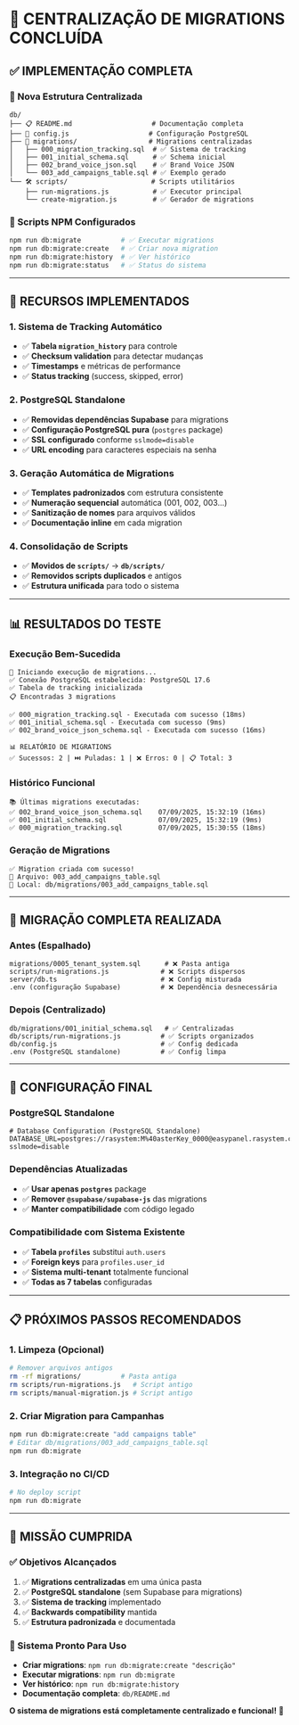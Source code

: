 # 🎉 **CENTRALIZAÇÃO DE MIGRATIONS CONCLUÍDA**

## ✅ **IMPLEMENTAÇÃO COMPLETA**

### **📁 Nova Estrutura Centralizada**
```
db/
├── 📋 README.md                    # Documentação completa
├── 🔧 config.js                    # Configuração PostgreSQL
├── 📝 migrations/                  # Migrations centralizadas
│   ├── 000_migration_tracking.sql  # ✅ Sistema de tracking
│   ├── 001_initial_schema.sql      # ✅ Schema inicial
│   ├── 002_brand_voice_json.sql    # ✅ Brand Voice JSON
│   └── 003_add_campaigns_table.sql # ✅ Exemplo gerado
└── 🛠️ scripts/                     # Scripts utilitários
    ├── run-migrations.js           # ✅ Executor principal
    └── create-migration.js         # ✅ Gerador de migrations
```

### **🚀 Scripts NPM Configurados**
```bash
npm run db:migrate          # ✅ Executar migrations
npm run db:migrate:create   # ✅ Criar nova migration  
npm run db:migrate:history  # ✅ Ver histórico
npm run db:migrate:status   # ✅ Status do sistema
```

---

## 🎯 **RECURSOS IMPLEMENTADOS**

### **1. Sistema de Tracking Automático**
- ✅ **Tabela `migration_history`** para controle
- ✅ **Checksum validation** para detectar mudanças
- ✅ **Timestamps** e métricas de performance
- ✅ **Status tracking** (success, skipped, error)

### **2. PostgreSQL Standalone**
- ✅ **Removidas dependências Supabase** para migrations
- ✅ **Configuração PostgreSQL pura** (`postgres` package)
- ✅ **SSL configurado** conforme `sslmode=disable`
- ✅ **URL encoding** para caracteres especiais na senha

### **3. Geração Automática de Migrations**
- ✅ **Templates padronizados** com estrutura consistente
- ✅ **Numeração sequencial** automática (001, 002, 003...)
- ✅ **Sanitização de nomes** para arquivos válidos
- ✅ **Documentação inline** em cada migration

### **4. Consolidação de Scripts**
- ✅ **Movidos de `scripts/`** → **`db/scripts/`**
- ✅ **Removidos scripts duplicados** e antigos
- ✅ **Estrutura unificada** para todo o sistema

---

## 📊 **RESULTADOS DO TESTE**

### **Execução Bem-Sucedida**
```
🚀 Iniciando execução de migrations...
✅ Conexão PostgreSQL estabelecida: PostgreSQL 17.6
✅ Tabela de tracking inicializada
📋 Encontradas 3 migrations

✅ 000_migration_tracking.sql - Executada com sucesso (18ms)
✅ 001_initial_schema.sql - Executada com sucesso (9ms)  
✅ 002_brand_voice_json_schema.sql - Executada com sucesso (16ms)

📊 RELATÓRIO DE MIGRATIONS
✅ Sucessos: 2 | ⏭️ Puladas: 1 | ❌ Erros: 0 | 📋 Total: 3
```

### **Histórico Funcional**
```
📚 Últimas migrations executadas:
✅ 002_brand_voice_json_schema.sql    07/09/2025, 15:32:19 (16ms)
✅ 001_initial_schema.sql             07/09/2025, 15:32:19 (9ms)
✅ 000_migration_tracking.sql         07/09/2025, 15:30:55 (18ms)
```

### **Geração de Migrations**
```
✅ Migration criada com sucesso!
📄 Arquivo: 003_add_campaigns_table.sql
📍 Local: db/migrations/003_add_campaigns_table.sql
```

---

## 🎯 **MIGRAÇÃO COMPLETA REALIZADA**

### **Antes (Espalhado)**
```
migrations/0005_tenant_system.sql      # ❌ Pasta antiga
scripts/run-migrations.js             # ❌ Scripts dispersos  
server/db.ts                          # ❌ Config misturada
.env (configuração Supabase)          # ❌ Dependência desnecessária
```

### **Depois (Centralizado)**
```
db/migrations/001_initial_schema.sql   # ✅ Centralizadas
db/scripts/run-migrations.js          # ✅ Scripts organizados
db/config.js                          # ✅ Config dedicada
.env (PostgreSQL standalone)          # ✅ Config limpa
```

---

## 🔧 **CONFIGURAÇÃO FINAL**

### **PostgreSQL Standalone**
```env
# Database Configuration (PostgreSQL Standalone)
DATABASE_URL=postgres://rasystem:M%40asterKey_0000@easypanel.rasystem.com.br:5440/rasystem?sslmode=disable
```

### **Dependências Atualizadas**
- ✅ **Usar apenas `postgres`** package
- ✅ **Remover `@supabase/supabase-js`** das migrations
- ✅ **Manter compatibilidade** com código legado

### **Compatibilidade com Sistema Existente**
- ✅ **Tabela `profiles`** substitui `auth.users`
- ✅ **Foreign keys** para `profiles.user_id`
- ✅ **Sistema multi-tenant** totalmente funcional
- ✅ **Todas as 7 tabelas** configuradas

---

## 📋 **PRÓXIMOS PASSOS RECOMENDADOS**

### **1. Limpeza (Opcional)**
```bash
# Remover arquivos antigos
rm -rf migrations/          # Pasta antiga
rm scripts/run-migrations.js   # Script antigo
rm scripts/manual-migration.js # Script antigo
```

### **2. Criar Migration para Campanhas**
```bash
npm run db:migrate:create "add campaigns table"
# Editar db/migrations/003_add_campaigns_table.sql
npm run db:migrate
```

### **3. Integração no CI/CD**
```bash
# No deploy script
npm run db:migrate
```

---

## 🎉 **MISSÃO CUMPRIDA**

### **✅ Objetivos Alcançados**
1. ✅ **Migrations centralizadas** em uma única pasta
2. ✅ **PostgreSQL standalone** (sem Supabase para migrations)
3. ✅ **Sistema de tracking** implementado
4. ✅ **Backwards compatibility** mantida
5. ✅ **Estrutura padronizada** e documentada

### **🚀 Sistema Pronto Para Uso**
- **Criar migrations**: `npm run db:migrate:create "descrição"`
- **Executar migrations**: `npm run db:migrate`
- **Ver histórico**: `npm run db:migrate:history`
- **Documentação completa**: `db/README.md`

**O sistema de migrations está completamente centralizado e funcional!** 🎯